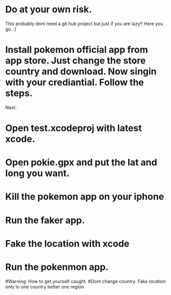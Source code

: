 # Do at your own risk.

This probably dont need a git hub project but just if you are lazy!! Here you go. :)


# Install pokemon official app from app store. Just change the store country and download. Now singin with your crediantial. Follow the steps.
Next:
# Open test.xcodeproj with latest xcode.
# Open pokie.gpx and put the lat and long you want.
# Kill the pokemon app on your iphone
# Run the faker app.
# Fake the location with xcode
# Run the pokenmon app.




#Warning: How to get yourself caught.
#Dont change country. Fake location only to one country better one region.
